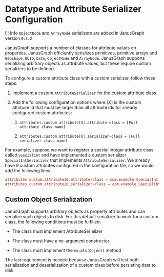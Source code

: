 Datatype and Attribute Serializer Configuration
===============================================

!!! Info
    `ObjectNode` and `ArrayNode` serializers are added in JanusGraph version `0.3.2`

JanusGraph supports a number of classes for attribute values on
properties. JanusGraph efficiently serializes primitives, primitive
arrays and `Geoshape`, `UUID`, `Date`, `ObjectNode` and `ArrayNode`.
JanusGraph supports serializing arbitrary objects as attribute values,
but these require custom serializers to be defined.

To configure a custom attribute class with a custom serializer, follow
these steps:

1.  Implement a custom `AttributeSerializer` for the custom attribute
    class

2.  Add the following configuration options where \[X\] is the custom
    attribute id that must be larger than all attribute ids for already
    configured custom attributes:

    1.  `attributes.custom.attribute[X].attribute-class = [Full attribute class name]`

    2.  `attributes.custom.attribute[X].serializer-class = [Full serializer class name]`

For example, suppose we want to register a special integer attribute
class called `SpecialInt` and have implemented a custom serializer
`SpecialIntSerializer` that implements `AttributeSerializer`. We already
have 9 custom attributes configured in the configuration file, so we
would add the following lines 
```conf
attributes.custom.attribute10.attribute-class = com.example.SpecialInt
attributes.custom.attribute10.serializer-class = com.example.SpecialIntSerializer
```

Custom Object Serialization
---------------------------

JanusGraph supports arbitrary objects as property attributes and can
serialize such objects to disk. For this default serializer to work for
a custom class, the following conditions must be fulfilled:

-   The class must implement AttributeSerializer

-   The class must have a no-argument constructor

-   The class must implement the `equals(Object)` method

The last requirement is needed because JanusGraph will test both
serialization and deserialization of a custom class before persisting
data to disk.
